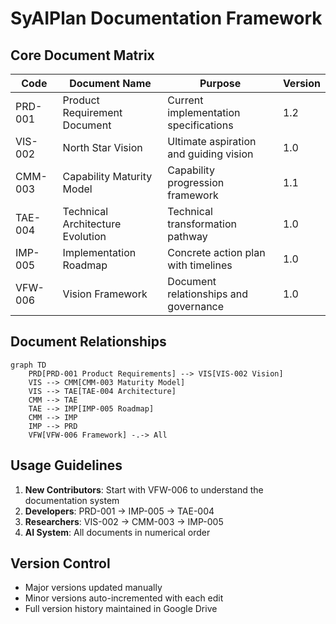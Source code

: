 # SyAIPlan Documentation Framework

## Core Document Matrix

| Code  | Document Name                  | Purpose                                | Version |
|-------|--------------------------------|----------------------------------------|---------|
| PRD-001 | Product Requirement Document   | Current implementation specifications  | 1.2     |
| VIS-002 | North Star Vision              | Ultimate aspiration and guiding vision | 1.0     |
| CMM-003 | Capability Maturity Model      | Capability progression framework       | 1.1     |
| TAE-004 | Technical Architecture Evolution | Technical transformation pathway      | 1.0     |
| IMP-005 | Implementation Roadmap         | Concrete action plan with timelines    | 1.0     |
| VFW-006 | Vision Framework               | Document relationships and governance  | 1.0     |

## Document Relationships

```mermaid
graph TD
    PRD[PRD-001 Product Requirements] --> VIS[VIS-002 Vision]
    VIS --> CMM[CMM-003 Maturity Model]
    VIS --> TAE[TAE-004 Architecture]
    CMM --> TAE
    TAE --> IMP[IMP-005 Roadmap]
    CMM --> IMP
    IMP --> PRD
    VFW[VFW-006 Framework] -.-> All
```

## Usage Guidelines

1. **New Contributors**: Start with VFW-006 to understand the documentation system
2. **Developers**: PRD-001 → IMP-005 → TAE-004
3. **Researchers**: VIS-002 → CMM-003 → IMP-005
4. **AI System**: All documents in numerical order

## Version Control
- Major versions updated manually
- Minor versions auto-incremented with each edit
- Full version history maintained in Google Drive 